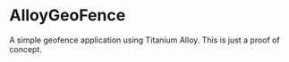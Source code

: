 AlloyGeoFence
=============
A simple geofence application using Titanium Alloy.  This is just a proof of concept.